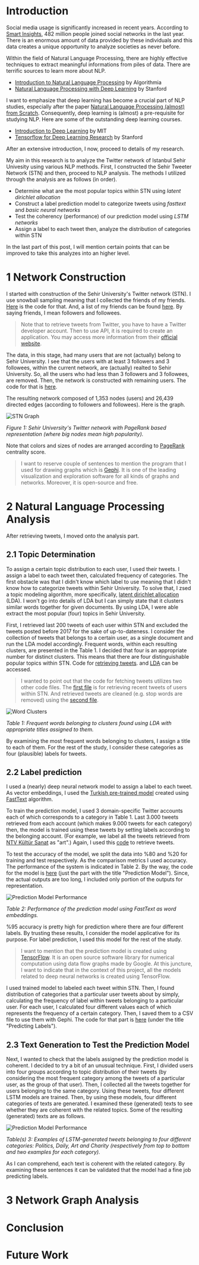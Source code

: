 # Introduction

Social media usage is significantly increased in recent years. According to [Smart Insights](http://www.smartinsights.com/social-media-marketing/social-media-strategy/new-global-social-media-research/), 482 million people joined social networks in the last year. There is an enormous amount of data provided by these individuals and this data creates a unique opportunity to analyze societies as never before.

Within the field of Natural Language Processing, there are highly effective techniques to extract meaningful informations from piles of data. There are terrific sources to learn more about NLP.

- [Introduction to Natural Language Processing](http://blog.algorithmia.com/introduction-natural-language-processing-nlp/) by Algorithmia
- [Natural Language Processing with Deep Learning](http://web.stanford.edu/class/cs224n/) by Stanford

I want to emphasize that deep learning has become a crucial part of NLP studies, especially after the paper [Natural Language Processing (almost) from Scratch](https://arxiv.org/abs/1103.0398). Consequently, deep learning is (almost) a pre-requisite for studying NLP. Here are some of the outstanding deep learning courses.

- [Introduction to Deep Learning](http://introtodeeplearning.com) by MIT
- [Tensorflow for Deep Learning Research](http://web.stanford.edu/class/cs20si/) by Stanford

After an extensive introduction, I now, proceed to details of my research.

My aim in this research is to analyze the Twitter network of Istanbul Sehir Univesity using various NLP methods. First, I constructed the Sehir Tweeter Network (STN) and then, proceed to NLP analysis. The methods I utilized through the analysis are as follows (in order).

- Determine what are the most popular topics within STN using *latent dirichlet allocation*
- Construct a label prediction model to categorize tweets using *fasttext* and *basic neural networks*
- Test the coherency (performance) of our prediction model using *LSTM networks*
- Assign a label to each tweet then, analyze the distribution of categories within STN

In the last part of this post, I will mention certain points that can be improved to take this analyzes into an higher level.

# 1 Network Construction

I started with construction of the Sehir University's Twitter network (STN). I use snowball sampling meaning that I collected the friends of my friends. [Here](https://github.com/skagankose/sehirTweets/blob/master/collectUsers.py) is the code for that. And, a list of my friends can be found [here](https://github.com/skagankose/sehirTweets/blob/master/data/coreUsers.txt). By saying friends, I mean followers and followees.

> Note that to retrieve tweets from Twitter, you have to have a Twitter developer account.
> Then to use API, it is required to create an application.
> You may access more information from their [official website](https://dev.twitter.com).

The data, in this stage, had many users that are not (actually) belong to Sehir University. I see that the users with at least 3 followers and 3 followees, within the current network, are (actually) realted to Sehir University. So, all the users who had less than 3 followers and 3 followees, are removed. Then, the network is constructed with remaining users. The code for that is [here](https://github.com/skagankose/sehirTweets/blob/master/createGraph.py).

The resulting network composed of 1,353 nodes (users) and 26,439 directed edges (according to followers and followees). Here is the graph.

![STN Graph](skagankose.github.io/images/pageRank.png)

*Figure 1: Sehir University's Twitter network with PageRank based representation (where big nodes mean high popularity).*

Note that colors and sizes of nodes are arranged according to [PageRank](http://ilpubs.stanford.edu:8090/422/1/1999-66.pdf) centrality score.

> I want to reserve couple of sentences to mention the program that I used for drawing graphs which is [Gephi](https://gephi.org).
> It is one of the leading visualization and exploration software for all kinds of graphs and networks.
> Moreover, it is open-source and free.

# 2 Natural Language Processing Analysis

After retrieving tweets, I moved onto the analysis part.

## 2.1 Topic Determination

To assign a certain topic distribution to each user, I used their tweets. I assign a label to each tweet then, calculated frequency of categories. The first obstacle was that I didn't know which label to use meaning that I didn't know how to categorize tweets within Sehir University. To solve that, I zsed a topic modeling algorithm, more specifically, [latent dirichlet allocation](http://ai.stanford.edu/~ang/papers/nips01-lda.pdf) (LDA). I won't go into details of LDA but I can simply state that it clusters similar words together for given documents. By using LDA, I were able extract the most popular (four) topics in Sehir University.

First, I retrieved last 200 tweets of each user within STN and excluded the tweets posted before 2017 for the sake of up-to-dateness. I consider the collection of tweets that belongs to a certain user, as a single document and run the LDA model accordingly. Frequent words, within each resulting clusters, are presented in the Table 1. I decided that four is an appropriate number for distinct clusters. This means that there are four distinguishable popular topics within STN. Code for [retrieving tweets](https://github.com/skagankose/sehirTweets/blob/master/fetchAndClean.py). and [LDA](https://github.com/skagankose/sehirTweets/blob/master/customizedLDA.py) can be accessed.

> I wanted to point out that the code for fetching tweets utilizes two other code files.
> The [first file](https://github.com/skagankose/sehirTweets/blob/master/tweetDumper.py) is for retrieving recent tweets of users within STN.
> And retrieved tweets are cleaned (e.g. stop words are removed) using the [second file](https://github.com/skagankose/sehirTweets/blob/master/tweetCleaner.py).

![Word Clusters](skagankose.github.io/images/frequentWords.png)

*Table 1: Frequent words belonging to clusters found using LDA with appropriate titles assigned to them.*

By examining the most frequent words belonging to clusters, I assign a title to each of them. For the rest of the study, I consider these categories as four (plausible) labels for tweets.

## 2.2 Label prediction

I used a (nearly) deep neural network model to assign a label to each tweet. As vector embeddings, I used the [Turkish pre-trained model]((https://github.com/facebookresearch/fastText/blob/master/pretrained-vectors.md)) created using [FastText](https://arxiv.org/abs/1607.01759) algorithm.

To train the prediction model, I used 3 domain-specific Twitter accounts each of which corresponds to a category in Table 1.
Last 3.000 tweets retrieved from each account (which makes 9.000 tweets for each category) then, the model is trained using these tweets by setting labels according to the belonging account. (For example, we label all the tweets retrieved from [NTV Kültür Sanat](https://twitter.com/ntvkultursanat) as "art".) Again, I used this [code](https://github.com/skagankose/sehirTweets/blob/master/tweetDumper.py) to retrieve tweets.

To test the accuracy of the model, we split the data into %80 and %20 for training and test respectively. As the comparison metrics I used accuracy. The performance of the system is indicated in Table 2. By the way, the code for the model is [here](https://github.com/skagankose/sehirTweets/blob/master/extendedPredictor.ipynb) (just the part with the title "Prediction Model"). Since, the actual outputs are too long, I included only portion of the outputs for representation.

![Prediction Model Performance](skagankose.github.io/images/predictionModel.png)

*Table 2: Performance of the prediction model using FastText as word embeddings.*

%95 accuracy is pretty high for prediction where there are four different labels. By trusting these results, I consider the model applicative for its purpose. For label prediction, I used this model for the rest of the study.

> I want to mention that the prediction model is created using [TensorFlow](https://www.tensorflow.org).
> It is an open source software library for numerical computation using data flow graphs made by Google.
> At this juncture, I want to indicate that in the context of this project, all the models related to deep neural networks is created using TensorFlow.

I used trained model to labeled each tweet within STN. Then, I found distribution of categories that a particular user tweets about by simply,  calculating the frequency of label within tweets belonging to a particular user. For each user, I calculated four different values each of which represents the frequency of a certain category. Then, I saved them to a CSV file to use them with Gephi. The code for that part is [here](https://github.com/skagankose/sehirTweets/blob/master/extendedPredictor.ipynb) (under the title "Predicting Labels").

## 2.3 Text Generation to Test the Prediction Model

Next, I wanted to check that the labels assigned by the prediction model is coherent. I decided to try a bit of an unusual technique. First, I divided users into four groups according to topic distribution of their tweets (by considering the most frequent category among the tweets of a particular user, as the group of that user). Then, I collected all the tweets together for users belonging to the same category. Using these tweets, four different LSTM models are trained. Then, by using these models, four different categories of texts are generated. I examined these (generated) texts to see whether they are coherent with the related topics. Some of the resulting (generated) texts are as follows.

![Prediction Model Performance](skagankose.github.io/images/generatedTexts.png)

*Table(s) 3: Examples of LSTM-generated tweets belonging to four different categories: Politics, Daily, Art and Charity (respectively from top to bottom and two examples for each category).*

As I can comprehend, each text is coherent with the related category. By examining these sentences it can be validated that the model had a fine job predicting labels.

# 3 Network Graph Analysis

# Conclusion

# Future Work
